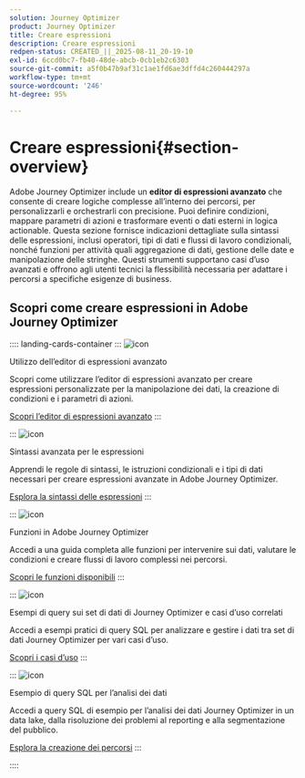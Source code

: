 ```yaml
---
solution: Journey Optimizer
product: Journey Optimizer
title: Creare espressioni
description: Creare espressioni
redpen-status: CREATED_||_2025-08-11_20-19-10
exl-id: 6ccd0bc7-fb40-48de-abcb-0cb1eb2c6303
source-git-commit: a5f0b47b9af31c1ae1fd6ae3dffd4c260444297a
workflow-type: tm+mt
source-wordcount: '246'
ht-degree: 95%

---
```


# Creare espressioni{#section-overview}

Adobe Journey Optimizer include un **editor di espressioni avanzato** che consente di creare logiche complesse all’interno dei percorsi, per personalizzarli e orchestrarli con precisione. Puoi definire condizioni, mappare parametri di azioni e trasformare eventi o dati esterni in logica actionable. Questa sezione fornisce indicazioni dettagliate sulla sintassi delle espressioni, inclusi operatori, tipi di dati e flussi di lavoro condizionali, nonché funzioni per attività quali aggregazione di dati, gestione delle date e manipolazione delle stringhe. Questi strumenti supportano casi d’uso avanzati e offrono agli utenti tecnici la flessibilità necessaria per adattare i percorsi a specifiche esigenze di business.

## Scopri come creare espressioni in Adobe Journey Optimizer

:::: landing-cards-container
:::
![icon](https://cdn.experienceleague.adobe.com/icons/screwdriver-wrench.svg)

Utilizzo dell’editor di espressioni avanzato

Scopri come utilizzare l’editor di espressioni avanzato per creare espressioni personalizzate per la manipolazione dei dati, la creazione di condizioni e i parametri di azioni.

[Scopri l’editor di espressioni avanzato](../using/building-journeys/expression/expressionadvanced.md)
:::

:::
![icon](https://cdn.experienceleague.adobe.com/icons/code-branch.svg)

Sintassi avanzata per le espressioni

Apprendi le regole di sintassi, le istruzioni condizionali e i tipi di dati necessari per creare espressioni avanzate in Adobe Journey Optimizer.

[Esplora la sintassi delle espressioni](syntax-landing-page.md)
:::

:::
![icon](https://cdn.experienceleague.adobe.com/icons/puzzle-piece.svg)

Funzioni in Adobe Journey Optimizer

Accedi a una guida completa alle funzioni per intervenire sui dati, valutare le condizioni e creare flussi di lavoro complessi nei percorsi.

[Scopri le funzioni disponibili](main-functions-journey-landing-page.md)
:::


:::
![icon](https://cdn.experienceleague.adobe.com/icons/bullseye.svg)

Esempi di query sui set di dati di Journey Optimizer e casi d’uso correlati

Accedi a esempi pratici di query SQL per analizzare e gestire i dati tra set di dati Journey Optimizer per vari casi d’uso.

[Scopri i casi d’uso](../using/data/datasets-query-examples.md)
:::

:::
![icon](https://cdn.experienceleague.adobe.com/icons/list-check.svg)

Esempio di query SQL per l’analisi dei dati

Accedi a query SQL di esempio per l’analisi dei dati Journey Optimizer in un data lake, dalla risoluzione dei problemi al reporting e alla segmentazione del pubblico.

[Esplora la creazione dei percorsi](../using/reports/query-examples.md)
:::


::::

